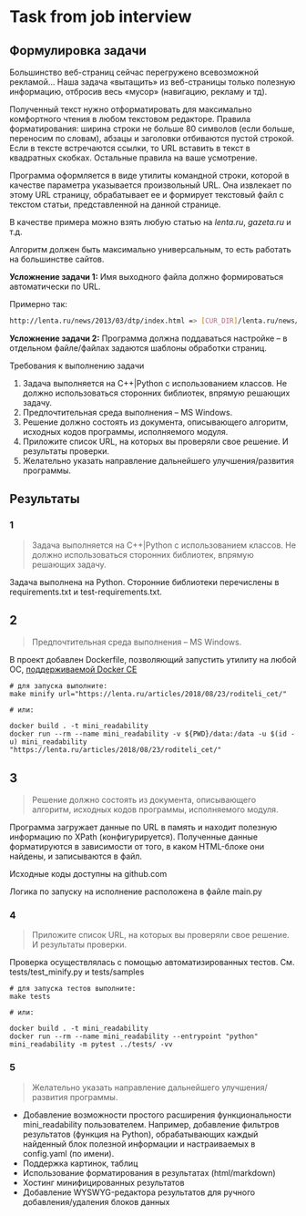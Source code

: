 # Task from job interview

## Формулировка задачи

Большинство веб-страниц сейчас перегружено всевозможной рекламой... Наша задача «вытащить»
из веб-страницы только полезную информацию, отбросив весь «мусор» (навигацию, рекламу и тд).

Полученный текст нужно отформатировать для максимально комфортного чтения в любом
текстовом редакторе. Правила форматирования: ширина строки не больше 80 символов (если
больше, переносим по словам), абзацы и заголовки отбиваются пустой строкой. Если в тексте
встречаются ссылки, то URL вставить в текст в квадратных скобках. Остальные правила на ваше
усмотрение.

Программа оформляется в виде утилиты командной строки, которой в качестве параметра
указывается произвольный URL. Она извлекает по этому URL страницу, обрабатывает ее и
формирует текстовый файл с текстом статьи, представленной на данной странице.

В качестве примера можно взять любую статью на *lenta.ru*, *gazeta.ru* и т.д.

Алгоритм должен быть максимально универсальным, то есть работать на большинстве сайтов.

**Усложнение задачи 1:** Имя выходного файла должно формироваться автоматически по URL.

Примерно так:
```bash
http://lenta.ru/news/2013/03/dtp/index.html => [CUR_DIR]/lenta.ru/news/2013/03/dtp/index.txt
```

**Усложнение задачи 2:** Программа должна поддаваться настройке – в отдельном файле/файлах
задаются шаблоны обработки страниц.

Требования к выполнению задачи
1. Задача выполняется на С++|Python с использованием классов. Не должно использоваться
сторонних библиотек, впрямую решающих задачу.
2. Предпочтительная среда выполнения – MS Windows.
3. Решение должно состоять из документа, описывающего алгоритм, исходных кодов
программы, исполняемого модуля.
4. Приложите список URL, на которых вы проверяли свое решение. И результаты проверки.
5. Желательно указать направление дальнейшего улучшения/развития программы.

## Результаты

### 1
> Задача выполняется на С++|Python с использованием классов. Не должно использоваться
сторонних библиотек, впрямую решающих задачу.

Задача выполнена на Python. Сторонние библиотеки перечислены в requirements.txt и test-requirements.txt.

## 2
> Предпочтительная среда выполнения – MS Windows.

В проект добавлен Dockerfile, позволяющий запустить утилиту на любой ОС, [поддерживаемой Docker CE](https://docs.docker.com/install/#supported-platforms)
```shell
# для запуска выполните:
make minify url="https://lenta.ru/articles/2018/08/23/roditeli_cet/"

# или:

docker build . -t mini_readability
docker run --rm --name mini_readability -v ${PWD}/data:/data -u $(id -u) mini_readability "https://lenta.ru/articles/2018/08/23/roditeli_cet/"
```

## 3
> Решение должно состоять из документа, описывающего алгоритм, исходных кодов
программы, исполняемого модуля.

Программа загружает данные по URL в память и находит полезную информацию по XPath (конфигурируется).
Полученные данные форматируются в зависимости от того, в каком HTML-блоке они найдены, и записываются в файл.

Исходные коды доступны на github.com

Логика по запуску на исполнение расположена в файле main.py

### 4
> Приложите список URL, на которых вы проверяли свое решение. И результаты проверки.

Проверка осуществлялась с помощью автоматизированных тестов. См. tests/test_minify.py и tests/samples
```shell
# для запуска тестов выполните:
make tests

# или:

docker build . -t mini_readability
docker run --rm --name mini_readability --entrypoint "python" mini_readability -m pytest ../tests/ -vv
```

### 5
> Желательно указать направление дальнейшего улучшения/развития программы.

* Добавление возможности простого расширения функциональности mini_readability пользователем. 
 Например, добавление фильтров результатов (функция на Python), обрабатывающих каждый найденный блок полезной информации и настраиваемых в config.yaml (по имени).
* Поддержка картинок, таблиц
* Использование форматирования в результатах (html/markdown)
* Хостинг минифицированных результатов
* Добавление WYSWYG-редактора результатов для ручного добавления/удаления блоков данных
